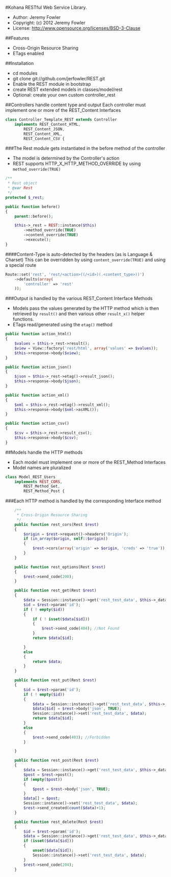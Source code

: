 #Kohana RESTful Web Service Library.

* Author:     Jeremy Fowler
* Copyright:  (c) 2012 Jeremy Fowler
* License:    http://www.opensource.org/licenses/BSD-3-Clause

##Features
* Cross-Origin Resource Sharing
* ETags enabled

##Installation

* cd modules
* git clone git://github.com/jerfowler/REST.git
* Enable the REST module in bootstrap
* create REST extended models in classes/model/rest
* Optional: create your own custom controller_rest


##Controllers handle content type and output
Each controller must implement one or more of the REST_Content Interfaces

```php
class Controller_Template_REST extends Controller
	implements REST_Content_HTML,
		REST_Content_JSON,
		REST_Content_XML,
		REST_Content_CSV {
```

###The Rest module gets instantiated in the before method of the controller
* The model is determined by the Controller's action
* REST supports HTTP_X_HTTP_METHOD_OVERRIDE by using `method_override(TRUE)`

```php
/**
 * Rest object
 * @var Rest
 */
protected $_rest;

public function before()
{
	parent::before();

	$this->_rest = REST::instance($this)
		->method_override(TRUE)
		->content_override(TRUE)
		->execute();
}
```

####Content-Type is auto-detected by the headers (as is Language & Charset)
This can be overridden by using `content_override(TRUE)` and using a special route

```php
Route::set('rest', 'rest/<action>((/<id>)(.<content_type>))')
	->defaults(array(
		'controller' => 'rest'
	));
```

###Output is handled by the various REST_Content Interface Methods

* Models pass the values generated by the HTTP method which is then retrieved by `result()` and then various other `result_x()` helper functions.
* ETags read/generated using the `etag()` method

```php
public function action_html()
{
	$values = $this->_rest->result();
	$view = View::factory('rest/html', array('values' => $values));
	$this->response->body($view);
}

public function action_json()
{
	$json = $this->_rest->etag()->result_json();
	$this->response->body($json);
}

public function action_xml()
{
	$xml = $this->_rest->etag()->result_xml();
	$this->response->body($xml->asXML());
}

public function action_csv()
{
	$csv = $this->_rest->result_csv();
	$this->response->body($csv);
}
```

##Models handle the HTTP methods
* Each model must implement one or more of the REST_Method Interfaces
* Model names are pluralized

```php
class Model_REST_Users
	implements REST_CORS,
		REST_Method_Get,
		REST_Method_Post {
```
###Each HTTP method is handled by the corresponding Interface method

```php
	/**
	 * Cross-Origin Resource Sharing
	 */
	public function rest_cors(Rest $rest)
	{
		$origin = $rest->request()->headers('Origin');
		if (in_array($origin, self::$origin))
		{
			$rest->cors(array('origin' => $origin, 'creds' => 'true'));
		}
	}

	public function rest_options(Rest $rest)
	{
		$rest->send_code(200);
	}

	public function rest_get(Rest $rest)
	{
		$data = Session::instance()->get('rest_test_data', $this->_data);
		$id = $rest->param('id');
		if ( ! empty($id))
		{
			if ( ! isset($data[$id]))
			{
				$rest->send_code(404); //Not Found
			}
			return $data[$id];

		}
		else
		{
			return $data;
		}
	}

	public function rest_put(Rest $rest)
	{
		$id = $rest->param('id');
		if ( ! empty($id))
		{
			$data = Session::instance()->get('rest_test_data', $this->_data);
			$data[$id] = $rest->body('json', TRUE);
			Session::instance()->set('rest_test_data', $data);
			return $data[$id];
		}
		else
		{
			$rest->send_code(403); //Forbidden
		}

	}

	public function rest_post(Rest $rest)
	{
		$data = Session::instance()->get('rest_test_data', $this->_data);
		$post = $rest->post();
		if (empty($post))
		{
			$post = $rest->body('json', TRUE);
		}
		$data[] = $post;
		Session::instance()->set('rest_test_data', $data);
		$rest->send_created(count($data)+1);
	}

	public function rest_delete(Rest $rest)
	{
		$id = $rest->param('id');
		$data = Session::instance()->get('rest_test_data', $this->_data);
		if (isset($data[$id]))
		{
			unset($data[$id]);
			Session::instance()->set('rest_test_data', $data);
		}
		$rest->send_code(204);
	}
```